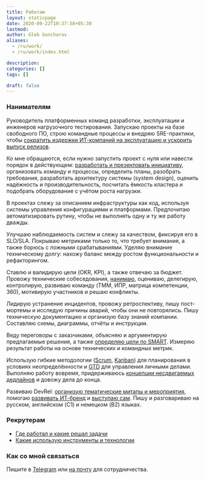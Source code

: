 ```yaml
---
title: Работаю
layout: staticpage
date: 2020-09-22T10:37:58+05:30
lastmod: 
author: Gleb Goncharov
aliases:
  - /ru/work/
  - /ru/work/index.html

description: 
categories: []
tags: []

draft: false
---
```


### Нанимателям

Руководитель платформенных команд разработки, эксплуатации и инженеров нагрузочного тестирования. Запускаю проекты на базе свободного ПО, строю командные процессы и внедряю SRE-практики, чтобы [сократить издержки ИТ-компаний на эксплуатацию и ускорить выпуск релизов](https://cloud.google.com/blog/products/devops-sre/using-the-four-keys-to-measure-your-devops-performance).

Ко мне обращаются, если нужно запустить проект с нуля или навести порядок в действующем: [разработать и презентовать инициативу](https://www.larksuite.com/en_us/blog/amazon-6-pager), организовать команду и процессы, определить планы, разобрать требования, разработать архитектуру системы (system design), оценить надёжность и производительность, посчитать ёмкость кластера и подобрать оборудование с учётом роста нагрузки.

В проектах слежу за описанием инфраструктуры как код, используя системы управления конфигурациями и платформами. Предпочитаю автоматизировать рутину, чтобы не выполнять одну и ту же работу дважды.

Улучшаю наблюдаемость систем и слежу за качеством, фиксируя его в SLO/SLA. Покрываю метриками только то, что требует внимания, а также борюсь с ложными срабатываниями. Уделяю внимание техническому долгу: нахожу баланс между ростом функциональности и рефакторингом.

Ставлю и валидирую цели (OKR, KPI), а также отвечаю за бюджет. Провожу технические собеседования, [нанимаю](https://en.wikipedia.org/wiki/Topgrading), оцениваю, делегирую, контролирую, развиваю команду (TMM, ИПР, матрица компетенции, 360), мотивирую участников и решаю конфликты.

Лидирую устранение инцидентов, провожу ретроспективу, пишу пост-мортемы и исследую причины аварий, чтобы они не повторялись. Пишу техническую документацию и организую базу знаний компании. Составляю схемы, диаграммы, отчёты и инструкции.

Веду переговоры с заказчиками, объясняю и аргументирую предлагаемые решения, а также [определяю цели по SMART](https://www.atlassian.com/blog/productivity/how-to-write-smart-goals). Измеряю результат работы на основе технических и командных метрик.

Использую гибкие методологии ([Scrum](https://ru.wikipedia.org/wiki/Scrum), [Kanban](https://ru.wikipedia.org/wiki/Канбан)) для планирования в условиях неопределённости и [GTD](https://ru.wikipedia.org/wiki/Getting_Things_Done) для управления личными делами. Выполняю работу вовремя, придерживаюсь [концепции несдвигаемых дедлайнов](https://fff.works/blog/all/caterpillar-nails/) и довожу дела до конца.

Развиваю DevRel: [организую тематические митапы и мероприятия](https://architecturalkatas.ru), помогаю [развивать ИТ-бренд](https://en.wikipedia.org/wiki/Employee_value_proposition) и [выступаю сам](/ru/public-speaking/). Пишу и разговариваю на русском, английском (C1) и немецком (B2) языках.

### Рекрутерам

- [Где работал и какие решал задачи](/ru/work/career/)
- [Какие использую инструменты и технологии](/ru/work/buzzwords/)

### Как со мной связаться

Пишите в [Telegram](https://t.me/gongled) или [на почту](mailto:inbox@gongled.ru) для сотрудничества.
